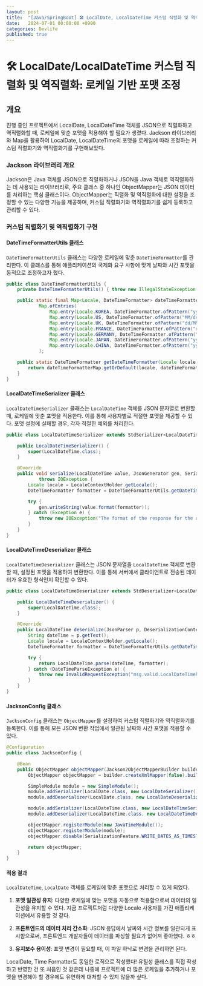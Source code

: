 ```yaml
---
layout: post
title:  "[Java/SpringBoot] 🛠️ LocalDate, LocalDateTime 커스텀 직렬화 및 역직렬화: 사용자 Locale 기반 포맷팅 유틸 만들기"
date:   2024-07-01 00:00:00 +0900
categories: Devlife
published: true
---
```


# 🛠️ LocalDate/LocalDateTime 커스텀 직렬화 및 역직렬화: 로케일 기반 포맷 조정

## 개요
진행 중인 프로젝트에서 LocalDate, LocalDateTime 객체를 JSON으로 직렬화하고 역직렬화할 때, 로케일에 맞춘 포맷을 적용해야 할 필요가 생겼다. Jackson 라이브러리와 Map을 활용하여 LocalDate, LocalDateTime의 포맷을 로케일에 따라 조정하는 커스텀 직렬화기와 역직렬화기를 구현해보았다. 

### Jackson 라이브러리 개요
Jackson은 Java 객체를 JSON으로 직렬화하거나 JSON을 Java 객체로 역직렬화하는 데 사용되는 라이브러리로, 주요 클래스 중 하나인 ObjectMapper는 JSON 데이터를 처리하는 핵심 클래스이다. ObjectMapper는 직렬화 및 역직렬화에 대한 설정을 조정할 수 있는 다양한 기능을 제공하며, 커스텀 직렬화기와 역직렬화기를 쉽게 등록하고 관리할 수 있다.

### 커스텀 직렬화기 및 역직렬화기 구현

#### DateTimeFormatterUtils 클래스

`DateTimeFormatterUtils` 클래스는 다양한 로케일에 맞춘 `DateTimeFormatter`를 관리한다. 이 클래스를 통해 애플리케이션의 국제화 요구 사항에 맞게 날짜와 시간 포맷을 동적으로 조정하고자 했다.

```java
public class DateTimeFormatterUtils {
    private DateTimeFormatterUtils() { throw new IllegalStateException("Utility class");}

    public static final Map<Locale, DateTimeFormatter> dateTimeFormatterMap =
            Map.ofEntries(
                Map.entry(Locale.KOREA, DateTimeFormatter.ofPattern("yyyy-MM-dd HH:mm:ss")),
                Map.entry(Locale.US, DateTimeFormatter.ofPattern("MM/dd/yyyy HH:mm:ss")),
                Map.entry(Locale.UK, DateTimeFormatter.ofPattern("dd/MM/yyyy HH:mm:ss")),
                Map.entry(Locale.FRANCE, DateTimeFormatter.ofPattern("dd/MM/yyyy HH:mm:ss")),
                Map.entry(Locale.GERMANY, DateTimeFormatter.ofPattern("dd.MM.yyyy HH:mm:ss")),
                Map.entry(Locale.JAPAN, DateTimeFormatter.ofPattern("yyyy/MM/dd HH:mm:ss")),
                Map.entry(Locale.CHINA, DateTimeFormatter.ofPattern("yyyy-MM-dd HH:mm:ss"))
            );

    public static DateTimeFormatter getDateTimeFormatter(Locale locale) {
        return dateTimeFormatterMap.getOrDefault(locale, dateTimeFormatterMap.get(Locale.KOREA));
    }
}
```

#### LocalDateTimeSerializer 클래스
`LocalDateTimeSerializer` 클래스는 `LocalDateTime` 객체를 JSON 문자열로 변환할 때, 로케일에 맞춘 포맷을 적용한다. 이를 통해 사용자별로 적절한 포맷을 제공할 수 있다. 포맷 설정에 실패할 경우, 각자 적절한 예외를 처리한다.

```java
public class LocalDateTimeSerializer extends StdSerializer<LocalDateTime> {

    public LocalDateTimeSerializer() {
        super(LocalDateTime.class);
    }

    @Override
    public void serialize(LocalDateTime value, JsonGenerator gen, SerializerProvider provider)
            throws IOException {
        Locale locale = LocaleContextHolder.getLocale();
        DateTimeFormatter formatter = DateTimeFormatterUtils.getDateTimeFormatter(locale);

        try {
            gen.writeString(value.format(formatter));
        } catch (Exception e) {
            throw new IOException("The format of the response for the datetime field is invalid.", e);
        }
    }
}
```

#### LocalDateTimeDeserializer 클래스
`LocalDateTimeDeserializer` 클래스는 JSON 문자열을 `LocalDateTime` 객체로 변환할 때, 설정된 포맷을 적용하여 변환한다. 이를 통해 서버에서 클라이언트로 전송된 데이터가 유효한 형식인지 확인할 수 있다.

```java
public class LocalDateTimeDeserializer extends StdDeserializer<LocalDateTime> {

    public LocalDateTimeDeserializer() {
        super(LocalDateTime.class);
    }

    @Override
    public LocalDateTime deserialize(JsonParser p, DeserializationContext ctxt) throws IOException {
        String dateTime = p.getText();
        Locale locale = LocaleContextHolder.getLocale();
        DateTimeFormatter formatter = DateTimeFormatterUtils.getDateTimeFormatter(locale);

        try {
            return LocalDateTime.parse(dateTime, formatter);
        } catch (DateTimeParseException e) {
            throw new InvalidRequestException("msg.valid.LocalDateTimeRange.field", "");
        }
    }
}
```

#### JacksonConfig 클래스
`JacksonConfig` 클래스는 `ObjectMapper`를 설정하여 커스텀 직렬화기와 역직렬화기를 등록한다. 이를 통해 모든 JSON 변환 작업에서 일관된 날짜와 시간 포맷을 적용할 수 있다.

```java
@Configuration
public class JacksonConfig {

    @Bean
    public ObjectMapper objectMapper(Jackson2ObjectMapperBuilder builder) {
        ObjectMapper objectMapper = builder.createXmlMapper(false).build();

        SimpleModule module = new SimpleModule();
        module.addSerializer(LocalDate.class, new LocalDateSerializer());
        module.addDeserializer(LocalDate.class, new LocalDateDeserializer());

        module.addSerializer(LocalDateTime.class, new LocalDateTimeSerializer());
        module.addDeserializer(LocalDateTime.class, new LocalDateTimeDeserializer());

        objectMapper.registerModule(new JavaTimeModule());
        objectMapper.registerModule(module);
        objectMapper.disable(SerializationFeature.WRITE_DATES_AS_TIMESTAMPS);

        return objectMapper;
    }
}
```

#### 적용 결과
`LocalDateTime`, `LocalDate` 객체를 로케일에 맞춘 포맷으로 처리할 수 있게 되었다.

1. **포맷 일관성 유지**: 다양한 로케일에 맞는 포맷을 자동으로 적용함으로써 데이터의 일관성을 유지할 수 있다. 지금 프로젝트처럼 다양한 Locale 사용자를 가진 애플리케이션에서 유용할 것 같다.

2. **프론트엔드의 데이터 처리 간소화**: JSON 응답에서 날짜와 시간 정보를 일관되게 표시함으로써, 프론트엔드 개발자들이 데이터를 파싱할 필요가 없어져 좋아했다. ㅎㅎ

3. **유지보수 용이성**: 포맷 변경이 필요할 때, 이 파일 하낙로 변경을 관리하면 된다.

LocalDate, Time Formatter도 동일한 로직으로 작성했다!
유틸성 클래스를 직접 작성하고 반영한 건 또 처음인 것 같은데 나중에 프로젝트에 더 많은 로케일을 추가하거나 포맷을 변경해야 할 경우에도 유연하게 대처할 수 있지 않을까 싶다.
